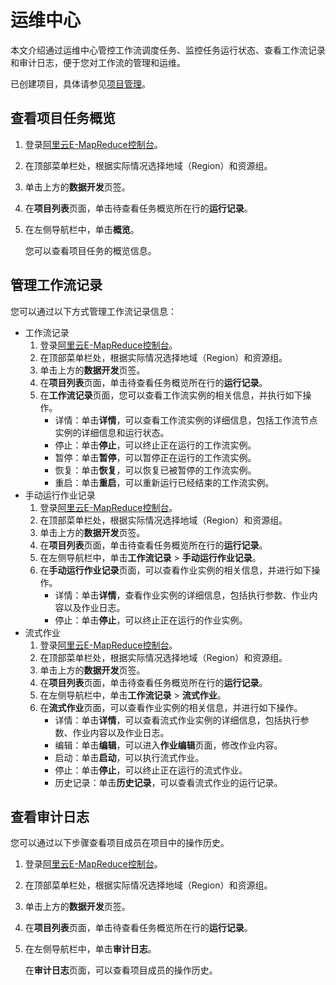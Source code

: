 # 运维中心

本文介绍通过运维中心管控工作流调度任务、监控任务运行状态、查看工作流记录和审计日志，便于您对工作流的管理和运维。

已创建项目，具体请参见[项目管理](/intl.zh-CN/数据开发/项目管理.md)。

## 查看项目任务概览

1.  登录[阿里云E-MapReduce控制台](https://emr.console.aliyun.com/)。

2.  在顶部菜单栏处，根据实际情况选择地域（Region）和资源组。

3.  单击上方的**数据开发**页签。

4.  在**项目列表**页面，单击待查看任务概览所在行的**运行记录**。

5.  在左侧导航栏中，单击**概览**。

    您可以查看项目任务的概览信息。


## 管理工作流记录

您可以通过以下方式管理工作流记录信息：

-   工作流记录
    1.  登录[阿里云E-MapReduce控制台](https://emr.console.aliyun.com/)。
    2.  在顶部菜单栏处，根据实际情况选择地域（Region）和资源组。
    3.  单击上方的**数据开发**页签。
    4.  在**项目列表**页面，单击待查看任务概览所在行的**运行记录**。
    5.  在**工作流记录**页面，您可以查看工作流实例的相关信息，并执行如下操作。
        -   详情：单击**详情**，可以查看工作流实例的详细信息，包括工作流节点实例的详细信息和运行状态。
        -   停止：单击**停止**，可以终止正在运行的工作流实例。
        -   暂停：单击**暂停**，可以暂停正在运行的工作流实例。
        -   恢复：单击**恢复**，可以恢复已被暂停的工作流实例。
        -   重启：单击**重启**，可以重新运行已经结束的工作流实例。
-   手动运行作业记录
    1.  登录[阿里云E-MapReduce控制台](https://emr.console.aliyun.com/)。
    2.  在顶部菜单栏处，根据实际情况选择地域（Region）和资源组。
    3.  单击上方的**数据开发**页签。
    4.  在**项目列表**页面，单击待查看任务概览所在行的**运行记录**。
    5.  在左侧导航栏中，单击**工作流记录** \> **手动运行作业记录**。
    6.  在**手动运行作业记录**页面，可以查看作业实例的相关信息，并进行如下操作。
        -   详情：单击**详情**，查看作业实例的详细信息，包括执行参数、作业内容以及作业日志。
        -   停止：单击**停止**，可以终止正在运行的作业实例。
-   流式作业
    1.  登录[阿里云E-MapReduce控制台](https://emr.console.aliyun.com/)。
    2.  在顶部菜单栏处，根据实际情况选择地域（Region）和资源组。
    3.  单击上方的**数据开发**页签。
    4.  在**项目列表**页面，单击待查看任务概览所在行的**运行记录**。
    5.  在左侧导航栏中，单击**工作流记录** \> **流式作业**。
    6.  在**流式作业**页面，可以查看作业实例的相关信息，并进行如下操作。
        -   详情：单击**详情**，可以查看流式作业实例的详细信息，包括执行参数、作业内容以及作业日志。
        -   编辑：单击**编辑**，可以进入**作业编辑**页面，修改作业内容。
        -   启动：单击**启动**，可以执行流式作业。
        -   停止：单击**停止**，可以终止正在运行的流式作业。
        -   历史记录：单击**历史记录**，可以查看流式作业的运行记录。

## 查看审计日志

您可以通过以下步骤查看项目成员在项目中的操作历史。

1.  登录[阿里云E-MapReduce控制台](https://emr.console.aliyun.com/)。

2.  在顶部菜单栏处，根据实际情况选择地域（Region）和资源组。

3.  单击上方的**数据开发**页签。

4.  在**项目列表**页面，单击待查看任务概览所在行的**运行记录**。

5.  在左侧导航栏中，单击**审计日志**。

    在**审计日志**页面，可以查看项目成员的操作历史。


